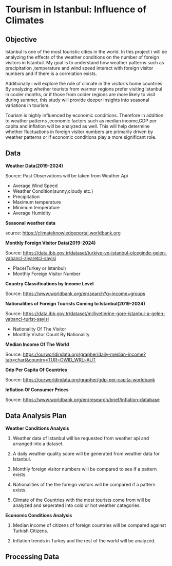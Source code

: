 # Tourism in Istanbul: Influence of  Climates 

## Objective

Istanbul is one of the most touristic cities in the world. In this project i will be analyzing the effects of the weather conditions on the number of foreign visitors in Istanbul. 
My goal is to understand how weather patterns such as precipitation ,temperature and wind speed interact with foreign visitor numbers and if there is a correlation exists.

Additionally i will explore the role of climate in the visitor's home countries. By analyzing whether tourists from warmer regions prefer visiting Istanbul in cooler months, or if those from colder regions are more likely to visit during summer, this study will provide deeper insights into seasonal variations in tourism.

Tourism is highly influenced by economic conditions. Therefore in addition to weather patterns ,economic factors such as median income,GDP per capita and inflation will be analyzed as well. This will help determine whether fluctuations in foreign visitor numbers are primarily driven by weather patterns or if economic conditions play a more significant role.

## Data

**Weather Data(2019-2024)**

 Source: Past Observations will be taken from Weather Api
 
- Average Wind Speed
- Weather Condition(sunny,cloudy etc.) 
- Precipitation 
- Maximum temperature
- Minimum temperature
- Average Humidity

**Seasonal weather data**

source: https://climateknowledgeportal.worldbank.org

**Monthly Foreign Visitor Data(2019-2024)** 
 
 Source: https://data.ibb.gov.tr/dataset/turkiye-ve-istanbul-olceginde-gelen-yabanci-ziyaretci-sayisi

- Place(Turkey or Istanbul)
- Monthly Foreign Visitor Number

**Country Classifications by Income Level**

   Source: https://www.worldbank.org/en/search?q=income+groups

**Nationalities of Foreign Tourists Coming to Istanbul(2019-2024)**

Source: https://data.ibb.gov.tr/dataset/milliyetlerine-gore-istanbul-a-gelen-yabanci-turist-sayisi

- Nationality Of The Visitor
- Monthly Visitor Count By Nationality

**Median Income Of The World**

Source: https://ourworldindata.org/grapher/daily-median-income?tab=chart&country=TUR~OWID_WRL~AUT

**Gdp Per Capita Of Countries**

Source: https://ourworldindata.org/grapher/gdp-per-capita-worldbank

**Inflation Of Consumer Prices**

Source: https://www.worldbank.org/en/research/brief/inflation-database

## Data Analysis Plan

**Weather Conditions Analysis**

1.  Weather data of Istanbul will be requested from weather api and arranged into a dataset.
   
2.  A daily weather quality score will be generated from weather data for Istanbul.

3.  Monthly foreign visitor numbers will be compared to see if a pattern exists.

4.  Nationalities of the the foreign visitors will be compared if a pattern exists.

5.  Climate of the Countries with the most tourists come from will be analyzed and seperated into cold or hot weather categories.

**Economic Conditions Analysis**

1. Median income of citizens of foreign countries will be compared against Turkish Citizens.
   
2. Inflation trends in Turkey and the rest of the world will be analyzed.
 
## Processing Data



